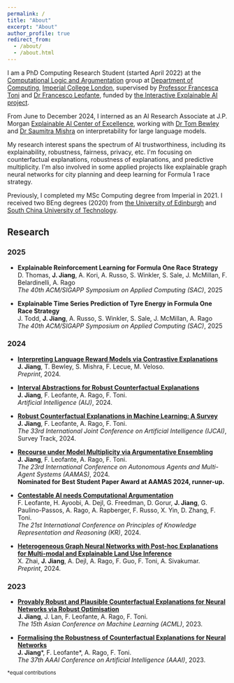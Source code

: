 ```yaml
---
permalink: /
title: "About"
excerpt: "About"
author_profile: true
redirect_from: 
  - /about/
  - /about.html
---
```


I am a PhD Computing Research Student (started April 2022) at the [Computational Logic and Argumentation](https://clarg.doc.ic.ac.uk/) group at [Department of Computing](https://www.imperial.ac.uk/computing), [Imperial College London](https://www.imperial.ac.uk/), supervised by [Professor Francesca Toni](https://www.doc.ic.ac.uk/~ft/) and [Dr Francesco Leofante](https://fraleo.github.io/), funded by [the Interactive Explainable AI project](https://raeng.org.uk/programmes-and-prizes/programmes/meet-the-researchers/professor-francesca-toni). 

From June to December 2024, I interned as an AI Research Associate at J.P. Morgan [Explainable AI Center of Excellence](https://www.jpmorgan.com/technology/artificial-intelligence/initiatives/explainable-ai-center-of-excellence), working with [Dr Tom Bewley](https://tombewley.com/) and [Dr Saumitra Mishra](https://sites.google.com/site/saumitramishrac4dm) on interpretability for large language models.

My research interest spans the spectrum of AI trustworthiness, including its explainability, robustness, fairness, privacy, etc. I'm focusing on counterfactual explanations, robustness of explanations, and predictive multiplicity. I'm also involved in some applied projects like explainable graph neural networks for city planning and deep learning for Formula 1 race strategy.

Previously, I completed my MSc Computing degree from Imperial in 2021. I received two BEng degrees (2020) from [the University of Edinburgh](https://www.ed.ac.uk/) and [South China University of Technology](https://www.scut.edu.cn/en/).

## Research

### 2025

- **Explainable Reinforcement Learning for Formula One Race Strategy**\
D. Thomas, **J. Jiang**, A. Kori, A. Russo, S. Winkler, S. Sale, J. McMillan, F. Belardinelli, A. Rago \
*The 40th ACM/SIGAPP Symposium on Applied Computing (SAC)*, 2025

- **Explainable Time Series Prediction of Tyre Energy in Formula One Race Strategy**\
J. Todd, **J. Jiang**, A. Russo, S. Winkler, S. Sale, J. McMillan, A. Rago \
*The 40th ACM/SIGAPP Symposium on Applied Computing (SAC)*, 2025

### 2024

- [**Interpreting Language Reward Models via Contrastive Explanations**](https://arxiv.org/abs/2411.16502)\
**J. Jiang**, T. Bewley, S. Mishra, F. Lecue, M. Veloso.\
  *Preprint*, 2024.

- [**Interval Abstractions for Robust Counterfactual Explanations**](https://doi.org/10.1016/j.artint.2024.104218)\
**J. Jiang**, F. Leofante, A. Rago, F. Toni. \
  *Artificial Intelligence (AIJ)*, 2024.

- [**Robust Counterfactual Explanations in Machine Learning: A Survey**](https://www.ijcai.org/proceedings/2024/894)\
**J. Jiang**, F. Leofante, A. Rago, F. Toni. \
  *The 33rd International Joint Conference on Artificial Intelligence (IJCAI)*, Survey Track, 2024.

- [**Recourse under Model Multiplicity via Argumentative Ensembling**](https://dl.acm.org/doi/10.5555/3635637.3662950)\
**J. Jiang**, F. Leofante, A. Rago, F. Toni. \
  *The 23rd International Conference on Autonomous Agents and Multi-Agent Systems (AAMAS)*, 2024.\
**Nominated for Best Student Paper Award at AAMAS 2024, runner-up.**

- [**Contestable AI needs Computational Argumentation**](https://arxiv.org/abs/2405.10729)\
F. Leofante, H. Ayoobi, A. Dejl, G. Freedman, D. Gorur, **J. Jiang**, G. Paulino-Passos, A. Rago, A. Rapberger, F. Russo, X. Yin, D. Zhang, F. Toni. \
*The 21st International Conference on Principles of Knowledge Representation and Reasoning (KR)*, 2024.

- [**Heterogeneous Graph Neural Networks with Post-hoc Explanations for Multi-modal and Explainable Land Use Inference**](https://arxiv.org/abs/2406.13724)\
X. Zhai, **J. Jiang**, A. Dejl, A. Rago, F. Guo, F. Toni, A. Sivakumar. \
*Preprint*, 2024.

### 2023

- [**Provably Robust and Plausible Counterfactual Explanations for Neural Networks via Robust Optimisation**](https://proceedings.mlr.press/v222/jiang24a.html)\
**J. Jiang**, J. Lan, F. Leofante, A. Rago, F. Toni. \
  *The 15th Asian Conference on Machine Learning (ACML)*, 2023.

- [**Formalising the Robustness of Counterfactual Explanations for Neural Networks**](https://ojs.aaai.org/index.php/AAAI/article/view/26740)\
**J. Jiang**\*, F. Leofante\*, A. Rago, F. Toni. \
  *The 37th AAAI Conference on Artificial Intelligence (AAAI)*, 2023.


<sub>*equal contributions</sub>
